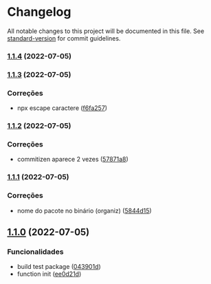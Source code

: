 # Changelog

All notable changes to this project will be documented in this file. See [standard-version](https://github.com/conventional-changelog/standard-version) for commit guidelines.

### [1.1.4](https://github.com/projetos-de-software/organizer/compare/v1.1.3...v1.1.4) (2022-07-05)

### [1.1.3](https://github.com/projetos-de-software/organizer/compare/v1.1.2...v1.1.3) (2022-07-05)


### Correções

* npx escape caractere ([f6fa257](https://github.com/projetos-de-software/organizer/commit/f6fa257ac1e69de8ff4704381d38c4ef269b8c2c))

### [1.1.2](https://github.com/projetos-de-software/organizer/compare/v1.1.1...v1.1.2) (2022-07-05)


### Correções

* commitizen aparece 2 vezes ([57871a8](https://github.com/projetos-de-software/organizer/commit/57871a89b60856aac261ad7ac16b4f7fbf1b8891))

### [1.1.1](https://github.com/projetos-de-software/organizer/compare/v1.1.0...v1.1.1) (2022-07-05)


### Correções

* nome do pacote no binário (organiz) ([5844d15](https://github.com/projetos-de-software/organizer/commit/5844d1559d27434a6acdf48bdf2416e634be62dd))

## [1.1.0](https://github.com/projetos-de-software/organizer/compare/v1.0.0...v1.1.0) (2022-07-05)


### Funcionalidades

* build test package ([043901d](https://github.com/projetos-de-software/organizer/commit/043901dd6230214458596074b49c140d1bdd139f))
* function init ([ee0d21d](https://github.com/projetos-de-software/organizer/commit/ee0d21d959c95782fc17d088b075439fec79199b))
